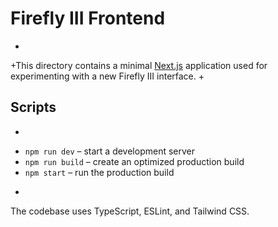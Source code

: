 
# Firefly III Frontend
+
+This directory contains a minimal [Next.js](https://nextjs.org) application used for experimenting with a new Firefly III interface.
+
## Scripts
+
- `npm run dev` – start a development server
- `npm run build` – create an optimized production build
- `npm start` – run the production build
+
The codebase uses TypeScript, ESLint, and Tailwind CSS.
